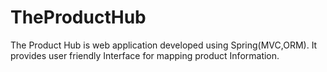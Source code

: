 # TheProductHub
The Product Hub is web application developed using Spring(MVC,ORM). It provides user friendly Interface for mapping product Information.
